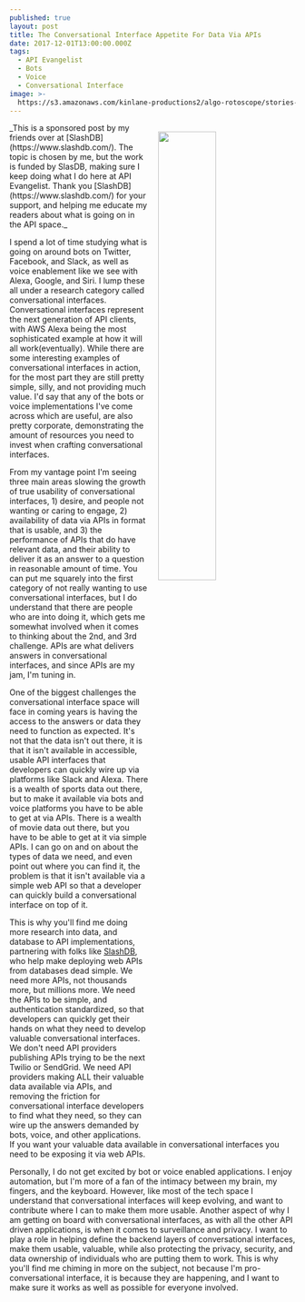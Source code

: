 ```yaml
---
published: true
layout: post
title: The Conversational Interface Appetite For Data Via APIs
date: 2017-12-01T13:00:00.000Z
tags:
  - API Evangelist
  - Bots
  - Voice
  - Conversational Interface
image: >-
  https://s3.amazonaws.com/kinlane-productions2/algo-rotoscope/stories-new/16_77_800_500_0_max_0_1_-1.jpg
---
```

<p><img src="https://s3.amazonaws.com/kinlane-productions2/algo-rotoscope/stories-new/16_77_800_500_0_max_0_1_-1.jpg" align="right" width="45%" style="padding: 15px" /></p>
_This is a sponsored post by my friends over at [SlashDB](https://www.slashdb.com/). The topic is chosen by me, but the work is funded by SlasDB, making sure I keep doing what I do here at API Evangelist. Thank you [SlashDB](https://www.slashdb.com/) for your support, and helping me educate my readers about what is going on in the API space._

I spend a lot of time studying what is going on around bots on Twitter, Facebook, and Slack, as well as voice enablement like we see with Alexa, Google, and Siri. I lump these all under a research category called conversational interfaces. Conversational interfaces represent the next generation of API clients, with AWS Alexa being the most sophisticated example at how it will all work(eventually). While there are some interesting examples of conversational interfaces in action, for the most part they are still pretty simple, silly, and not providing much value. I'd say that any of the bots or voice implementations I've come across which are useful, are also pretty corporate, demonstrating the amount of resources you need to invest when crafting conversational interfaces.

From my vantage point I'm seeing three main areas slowing the growth of true usability of conversational interfaces, 1) desire, and people not wanting or caring to engage, 2) availability of data via APIs in format that is usable, and 3) the performance of APIs that do have relevant data, and their ability to deliver it as an answer to a question in reasonable amount of time. You can put me squarely into the first category of not really wanting to use conversational interfaces, but I do understand that there are people who are into doing it, which gets me somewhat involved when it comes to thinking about the 2nd, and 3rd challenge. APIs are what delivers answers in conversational interfaces, and since APIs are my jam, I'm tuning in.

One of the biggest challenges the conversational interface space will face in coming years is having the access to the answers or data they need to function as expected. It's not that the data isn't out there, it is that it isn't available in accessible, usable API interfaces that developers can quickly wire up via platforms like Slack and Alexa. There is a wealth of sports data out there, but to make it available via bots and voice platforms you have to be able to get at via APIs. There is a wealth of movie data out there, but you have to be able to get at it via simple APIs. I can go on and on about the types of data we need, and even point out where you can find it, the problem is that it isn't available via a simple web API so that a developer can quickly build a conversational interface on top of it.

This is why you'll find me doing more research into data, and database to API implementations, partnering with folks like [SlashDB](https://www.slashdb.com/), who help make deploying web APIs from databases dead simple. We need more APIs, not thousands more, but millions more. We need the APIs to be simple, and authentication standardized, so that developers can quickly get their hands on what they need to develop valuable conversational interfaces. We don't need API providers publishing APIs trying to be the next Twilio or SendGrid. We need API providers making ALL their valuable data available via APIs, and removing the friction for conversational interface developers to find what they need, so they can wire up the answers demanded by bots, voice, and other applications. If you want your valuable data available in conversational interfaces you need to be exposing it via web APIs.

Personally, I do not get excited by bot or voice enabled applications. I enjoy automation, but I'm more of a fan of the intimacy between my brain, my fingers, and the keyboard. However, like most of the tech space I understand that conversational interfaces will keep evolving, and want to contribute where I can to make them more usable. Another aspect of why I am getting on board with conversational interfaces, as with all the other API driven applications, is when it comes to surveillance and privacy. I want to play a role in helping define the backend layers of conversational interfaces, make them usable, valuable, while also protecting the privacy, security, and data ownership of individuals who are putting them to work. This is why you'll find me chiming in more on the subject, not because I'm pro-conversational interface, it is because they are happening, and I want to make sure it works as well as possible for everyone involved.
